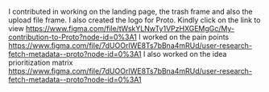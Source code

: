I contributed in working on the landing page, the trash frame and also the upload file frame. I also created the logo for Proto. Kindly click on the link to view https://www.figma.com/file/tWskYLNwTy1VPzHXGEMgGc/My-contribution-to-Proto?node-id=0%3A1
I worked on the pain points https://www.figma.com/file/7dUOOrIWE8Ts7bBna4mRUd/user-research-fetch-metadata--proto?node-id=0%3A1
I also worked on the idea prioritization matrix https://www.figma.com/file/7dUOOrIWE8Ts7bBna4mRUd/user-research-fetch-metadata--proto?node-id=0%3A1
